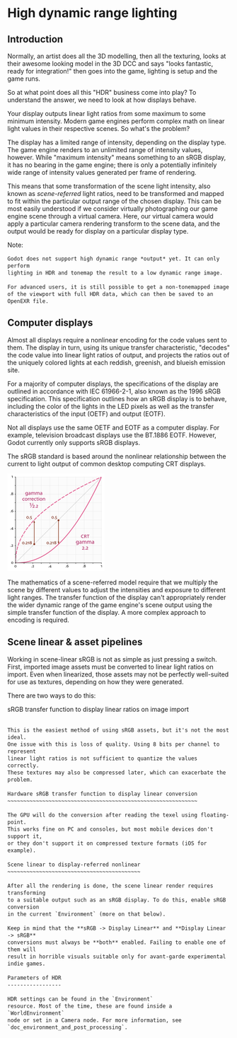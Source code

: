

High dynamic range lighting
===========================

Introduction
------------

Normally, an artist does all the 3D modelling, then all the texturing,
looks at their awesome looking model in the 3D DCC and says "looks
fantastic, ready for integration!" then goes into the game, lighting is
setup and the game runs.

So at what point does all this "HDR" business come into play? To understand
the answer, we need to look at how displays behave.

Your display outputs linear light ratios from some maximum to some minimum
intensity. Modern game engines perform complex math on linear light values in
their respective scenes. So what's the problem?

The display has a limited range of intensity, depending on the display type.
The game engine renders to an unlimited range of intensity values, however.
While "maximum intensity" means something to an sRGB display, it has no bearing
in the game engine; there is only a potentially infinitely wide range
of intensity values generated per frame of rendering.

This means that some transformation of the scene light intensity, also known
as *scene-referred* light ratios, need to be transformed and mapped to fit
within the particular output range of the chosen display. This can be most
easily understood if we consider virtually photographing our game engine scene
through a virtual camera. Here, our virtual camera would apply a particular
camera rendering transform to the scene data, and the output would be ready
for display on a particular display type.

Note:


    Godot does not support high dynamic range *output* yet. It can only perform
    lighting in HDR and tonemap the result to a low dynamic range image.

    For advanced users, it is still possible to get a non-tonemapped image
    of the viewport with full HDR data, which can then be saved to an OpenEXR file.

Computer displays
-----------------

Almost all displays require a nonlinear encoding for the code values sent
to them. The display in turn, using its unique transfer characteristic,
"decodes" the code value into linear light ratios of output, and projects
the ratios out of the uniquely colored lights at each reddish, greenish,
and blueish emission site.

For a majority of computer displays, the specifications of the display are
outlined in accordance with IEC 61966-2-1, also known as the
1996 sRGB specification. This specification outlines how an sRGB display
is to behave, including the color of the lights in the LED pixels as well as
the transfer characteristics of the input (OETF) and output (EOTF).

Not all displays use the same OETF and EOTF as a computer display.
For example, television broadcast displays use the BT.1886 EOTF.
However, Godot currently only supports sRGB displays.

The sRGB standard is based around the nonlinear relationship between the current
to light output of common desktop computing CRT displays.

![](img/hdr_gamma.png)

The mathematics of a scene-referred model require that we multiply the scene by
different values to adjust the intensities and exposure to different
light ranges. The transfer function of the display can't appropriately render
the wider dynamic range of the game engine's scene output using the simple
transfer function of the display. A more complex approach to encoding
is required.

Scene linear & asset pipelines
------------------------------

Working in scene-linear sRGB is not as simple as just pressing a switch. First,
imported image assets must be converted to linear light ratios on import. Even
when linearized, those assets may not be perfectly well-suited for use
as textures, depending on how they were generated.

There are two ways to do this:

sRGB transfer function to display linear ratios on image import
~~~~~~~~~~~~~~~~~~~~~~~~~~~~~~~~~~~~~~~~~~~~~~~~~~~~~~~~~~~~~~~

This is the easiest method of using sRGB assets, but it's not the most ideal.
One issue with this is loss of quality. Using 8 bits per channel to represent
linear light ratios is not sufficient to quantize the values correctly.
These textures may also be compressed later, which can exacerbate the problem.

Hardware sRGB transfer function to display linear conversion
~~~~~~~~~~~~~~~~~~~~~~~~~~~~~~~~~~~~~~~~~~~~~~~~~~~~~~~~~~~~

The GPU will do the conversion after reading the texel using floating-point.
This works fine on PC and consoles, but most mobile devices don't support it,
or they don't support it on compressed texture formats (iOS for example).

Scene linear to display-referred nonlinear
~~~~~~~~~~~~~~~~~~~~~~~~~~~~~~~~~~~~~~~~~~

After all the rendering is done, the scene linear render requires transforming
to a suitable output such as an sRGB display. To do this, enable sRGB conversion
in the current `Environment` (more on that below).

Keep in mind that the **sRGB -> Display Linear** and **Display Linear -> sRGB**
conversions must always be **both** enabled. Failing to enable one of them will
result in horrible visuals suitable only for avant-garde experimental
indie games.

Parameters of HDR
-----------------

HDR settings can be found in the `Environment`
resource. Most of the time, these are found inside a
`WorldEnvironment`
node or set in a Camera node. For more information, see
`doc_environment_and_post_processing`.
